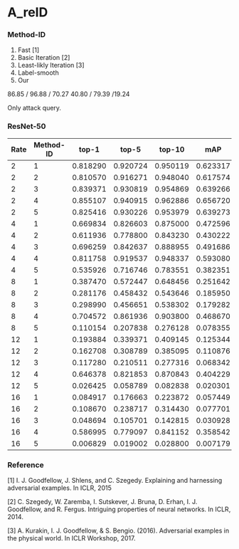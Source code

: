 # A_reID

### Method-ID
1. Fast [1]
2. Basic Iteration [2]
3. Least-likly Iteration [3] 
4. Label-smooth 
5. Our 

86.85 / 96.88 / 70.27
40.80 / 79.39 /19.24

Only attack query. 
### ResNet-50
|Rate  | Method-ID | top-1 | top-5 | top-10 | mAP|
| ---- | --------- | ----- | ----- | ------ | -- |
|2 | 1 | 0.818290 | 0.920724 | 0.950119 | 0.623317 |
|2 | 2 | 0.810570 | 0.916271 | 0.948040 | 0.617574 |
|2 | 3 | 0.839371 | 0.930819 | 0.954869 | 0.639266 |
|2 | 4 | 0.855107 | 0.940915 | 0.962886 | 0.656720 |
|2 | 5 | 0.825416 | 0.930226 | 0.953979 | 0.639273 |
|4 | 1 | 0.669834 | 0.826603 | 0.875000 | 0.472596 |
|4 | 2 | 0.611936 | 0.778800 | 0.843230 | 0.430222 |
|4 | 3 | 0.696259 | 0.842637 | 0.888955 | 0.491686 |
|4 | 4 | 0.811758 | 0.919537 | 0.948337 | 0.593080 |
|4 | 5 | 0.535926 | 0.716746 | 0.783551 | 0.382351 |
|8 | 1 | 0.387470 | 0.572447 | 0.648456 | 0.251642 |
|8 | 2 | 0.281176 | 0.458432 | 0.543646 | 0.185950 |
|8 | 3 | 0.298990 | 0.456651 | 0.538302 | 0.179282 |
|8 | 4 | 0.704572 | 0.861936 | 0.903800 | 0.468670 |
|8 | 5 | 0.110154 | 0.207838 | 0.276128 | 0.078355 |
|12 | 1 | 0.193884 | 0.339371 | 0.409145 | 0.125344 |
|12 | 2 | 0.162708 | 0.308789 | 0.385095 | 0.110876 |
|12 | 3 | 0.117280 | 0.210511 | 0.277316 | 0.068342 |
|12 | 4 | 0.646378 | 0.821853 | 0.870843 | 0.404229 |
|12 | 5 | 0.026425 | 0.058789 | 0.082838 | 0.020301 |
|16 | 1 | 0.084917 | 0.176663 | 0.223872 | 0.057449 |
|16 | 2 | 0.108670 | 0.238717 | 0.314430 | 0.077701 |
|16 | 3 | 0.048694 | 0.105701 | 0.142815 | 0.030928 |
|16 | 4 | 0.586995 | 0.779097 | 0.841152 | 0.358542 |
|16 | 5 | 0.006829 | 0.019002 | 0.028800 | 0.007179 |

### Reference
[1] I. J. Goodfellow, J. Shlens, and C. Szegedy. Explaining and harnessing adversarial examples. In ICLR, 2015

[2] C. Szegedy, W. Zaremba, I. Sutskever, J. Bruna, D. Erhan, I. J. Goodfellow, and R. Fergus. Intriguing properties of
neural networks. In ICLR, 2014.

[3] A. Kurakin, I. J. Goodfellow, & S. Bengio. (2016). Adversarial examples in the physical world. In ICLR Workshop, 2017.
